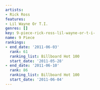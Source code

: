 ```yaml
---
artists:
- Rick Ross
features:
- Lil Wayne Or T.I.
genres: []
key: 9-piece-rick-ross-lil-wayne-or-t-i-
name: 9 Piece
rankings:
- end_date: '2011-06-03'
  rank: 61
  ranking_list: Billboard Hot 100
  start_date: '2011-05-28'
- end_date: '2011-06-10'
  rank: 86
  ranking_list: Billboard Hot 100
  start_date: '2011-06-04'
---
```


